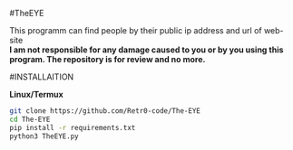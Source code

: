 #TheEYE

This programm can find people by their public ip address and url of web-site
<br>
<b>I am not responsible for any damage caused to you or by you using this program. The repository is for review and no more.</b>

#INSTALLAITION

<b>Linux/Termux</b>
<br>
```sh
git clone https://github.com/Retr0-code/The-EYE
cd The-EYE
pip install -r requirements.txt
python3 TheEYE.py
```

<br>
